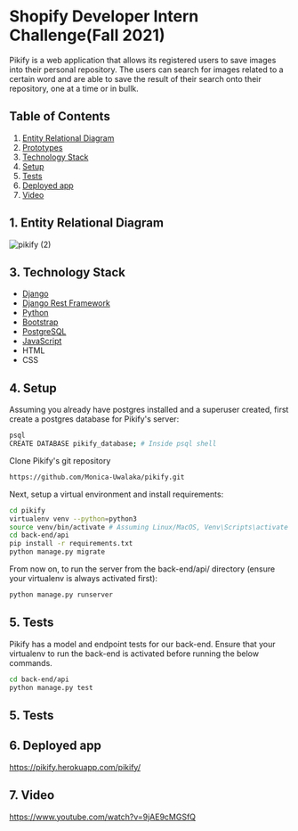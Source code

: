 # Shopify Developer Intern Challenge(Fall 2021)

Pikify is a web application that allows its registered users to save images into their personal repository. The users can search for images related to a certain word and are able to save the result of their search onto their repository, one at a time or in bullk.



## Table of Contents
1. [ Entity Relational Diagram](#EntityRelationalDiagram)
2. [ Prototypes](https://github.com/Monica-Uwalaka/pikify/wiki/Prototypes)
3. [ Technology Stack](#TechnologyStack)
4.  [ Setup](#Setup)
5.  [Tests](#Tests)
6.  [ Deployed app](#Deployedapp)
7.  [ Video](#Video)
 
 
 



## 1. <a name='EntityRelationalDiagram'></a> Entity Relational Diagram
![pikify (2)](https://user-images.githubusercontent.com/44309803/117649071-4fd63000-b14c-11eb-866c-cc60d5bd979c.png)


## 3. <a name='TechnologyStack'></a> Technology Stack
- [Django](https://www.djangoproject.com/)
- [Django Rest Framework](https://www.django-rest-framework.org/)
- [Python](https://www.python.org/)
- [Bootstrap](https://getbootstrap.com/)
- [PostgreSQL](https://www.postgresql.org/)
- [JavaScript](https://www.javascript.com/)
- HTML
- CSS

## 4. <a name='Setup'></a> Setup
Assuming you already have postgres installed and a superuser created, first create a postgres database for Pikify's server:
```bash
psql 
CREATE DATABASE pikify_database; # Inside psql shell
```
Clone Pikify's git repository
```bash
https://github.com/Monica-Uwalaka/pikify.git
```

Next, setup a virtual environment and install requirements:
```bash
cd pikify
virtualenv venv --python=python3
source venv/bin/activate # Assuming Linux/MacOS, Venv\Scripts\activate for Windows
cd back-end/api
pip install -r requirements.txt
python manage.py migrate
```
From now on, to run the server from the back-end/api/ directory (ensure your virtualenv is always activated first):
```bash
python manage.py runserver
```
## 5. <a name='Tests'></a> Tests
Pikify has a model and endpoint tests for our back-end. Ensure that your virtualenv to run the back-end is activated before running the below commands.
```bash
cd back-end/api
python manage.py test
```
## 5. <a name='Tests'></a> Tests

## 6. <a name='Deployedapp'></a> Deployed app
https://pikify.herokuapp.com/pikify/


## 7. <a name='Video'></a> Video
https://www.youtube.com/watch?v=9jAE9cMGSfQ











